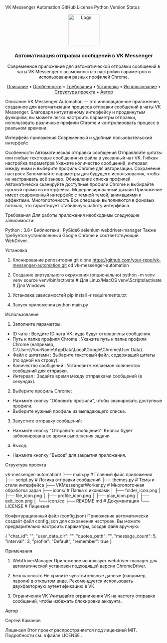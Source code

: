VK Messenger Automation
GitHub License
Python Version
Status

<p align="center">
<img src="icons/icon.ico" alt="Logo" width="100">
</p>

<h3 align="center">Автоматизация отправки сообщений в VK Messenger</h3>

<p align="center">
Современное приложение для автоматической отправки сообщений в чаты VK Messenger с возможностью настройки параметров и использования разных профилей Chrome.
</p>

<p align="center">
<a href="#описание">Описание</a> •
<a href="#особенности">Особенности</a> •
<a href="#требования">Требования</a> •
<a href="#установка">Установка</a> •
<a href="#использование">Использование</a> •
<a href="#структура-проекта">Структура проекта</a> •
<a href="#автор">Автор</a>
</p>

Описание
VK Messenger Automation — это инновационное приложение, созданное для автоматизации процесса отправки сообщений в чаты VK Messenger. Благодаря интуитивному интерфейсу и продвинутым функциям, вы можете легко настроить параметры отправки, использовать различные профили Chrome и контролировать процесс в реальном времени.

Интерфейс приложения
Современный и удобный пользовательский интерфейс

Особенности
Автоматическая отправка сообщений
Отправляйте цитаты или любые текстовые сообщения из файла в указанный чат VK.
Гибкая настройка параметров
Укажите количество сообщений, интервал между ними и выберите профиль Chrome для авторизации.
Сохранение настроек
Запоминайте параметры для будущего использования, чтобы не настраивать всё заново.
Обновление списка профилей
Автоматически сканируйте доступные профили Chrome и выбирайте нужный прямо из интерфейса.
Модернизированный дизайн
Приложение имеет современный интерфейс с темной темой, анимациями и эффектами.
Многопоточность
Все операции выполняются в фоновых потоках, что гарантирует стабильную работу интерфейса.

Требования
Для работы приложения необходимы следующие зависимости:

Python : 3.8+
Библиотеки :
PySide6
selenium
webdriver-manager
Также требуется установленный Google Chrome и соответствующий WebDriver.

Установка
1. Клонирование репозитория
git clone https://github.com/your-repo/vk-messenger-automation.git
cd vk-messenger-automation

2. Создание виртуального окружения (опционально)
python -m venv venv
source venv/bin/activate  # Для Linux/MacOS
venv\Scripts\activate     # Для Windows

3. Установка зависимостей
pip install -r requirements.txt

4. Запуск приложения
python main.py


Использование
1. Заполните параметры:
- ID чата : Введите ID чата VK, куда будут отправлены сообщения.
- Путь к папке профиля Chrome : Укажите путь к папке профиля Chrome (например, C:\Users\YourName\AppData\Local\Google\Chrome\User Data).
- Файл с цитатами : Выберите текстовый файл, содержащий цитаты (по одной на строку).
- Количество сообщений : Установите желаемое количество сообщений для отправки.
- Интервал : Задайте время между отправками сообщений (в секундах).
2. Выберите профиль Chrome:
- Нажмите кнопку "Обновить профили", чтобы сканировать доступные профили.
- Выберите нужный профиль из выпадающего списка.
3. Запустите отправку сообщений:
- Нажмите кнопку "Отправить сообщения". Кнопка будет заблокирована во время выполнения задачи.
4. Выход:
- Нажмите кнопку "Выход" для закрытия приложения.

Структура проекта

vk-messenger-automation/
├── main.py                  # Главный файл приложения
├── script.py                # Логика отправки сообщений
├── themes.py                # Темы и стили интерфейса
├── VKMessengerWorker.py     # Многопоточная обработка задач
├── icons/                   # Папка с иконками
│   ├── folder_icon.png
│   ├── file_icon.png
│   ├── profile_icon.png
│   ├── play_icon.png
│   ├── exit_icon.png
│   └── icon.ico
├── README.md                # Документация
└── LICENSE                  # Лицензия


Конфигурационный файл (config.json)
Приложение автоматически создаёт файл config.json для сохранения настроек. Вы можете предварительно настроить параметры, создав файл вручную:

{
    "chat_id": "",
    "user_data_dir": "",
    "quotes_path": "",
    "message_count": 5,
    "interval": 3,
    "profile": "Default",
    "remember": true
}

Примечания
1. WebDriverManager
Приложение использует webdriver-manager для автоматической установки подходящей версии ChromeDriver.

2. Безопасность
Не храните чувствительные данные (например, пароли) в открытом виде. Рекомендуется использовать двухфакторную аутентификацию в VK.

3. Ограничения VK
Учитывайте ограничения VK на частоту отправки сообщений, чтобы избежать блокировки аккаунта.


Автор

Сергей Каманов


Лицензия
Этот проект распространяется под лицензией MIT. Подробности см. в файле LICENSE .




